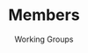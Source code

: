 ---
title: "Members"
subtitle: "Working Groups" 
image: "/images/img_3.jpg"
link: "/members/working-groups/"
cta: "READ MORE"  # Optional, defaults to "READ MORE"
---